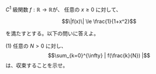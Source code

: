 $C^1$ 級関数 
$f:\mathbb{R} \to \mathbb{R}$が、
任意の $x \ge 0$ に対して、

$$\|f(x)\| \le \frac{1}{1+x^2}$$

を満たすとする。以下の問いに答えよ。

(1) 任意の $N > 0$ に対し、
$$\sum_{k=0}^{\infty} | f(\frac{k}{N}) |$$
は、収束することを示せ。
